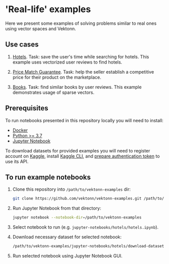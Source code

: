 # 'Real-life' examples

Here we present some examples of solving problems similar to real ones using vector spaces and Vektonn.

## Use cases

1. [Hotels](hotels/hotels.ipynb).
Task: save the user's time while searching for hotels. 
This example uses vectorized user reviews to find hotels.

1. [Price Match Guarantee](cv/cv.ipynb).
Task: help the seller establish a competitive price for their product on the marketplace.

1. [Books](sparse-vectors/sparse-vectors.ipynb).
Task: find similar books by user reviews. This example demonstrates usage of sparse vectors.


## Prerequisites

To run notebooks presented in this repository locally you will need to install:
* [Docker](https://docs.docker.com/get-docker/)
* [Python >= 3.7](https://www.python.org/downloads/)
* [Jupyter Notebook](https://jupyter.readthedocs.io/en/latest/install/notebook-classic.html)

To download datasets for provided examples you will need to register account on [Kaggle](https://www.kaggle.com/),
install [Kaggle CLI](https://github.com/Kaggle/kaggle-api), and
[prepare authentication token](https://www.kaggle.com/docs/api#getting-started-installation-&-authentication) to use its API.


## To run example notebooks

1. Clone this repository into `/path/to/vektonn-examples` dir:
    ```bash
    git clone https://github.com/vektonn/vektonn-examples.git /path/to/vektonn-examples
    ```

1. Run Jupyter Notebook from that directory:
    ```bash
    jupyter notebook --notebook-dir=/path/to/vektonn-examples
    ```

1. Select notebook to run (e.g. `jupyter-notebooks/hotels/hotels.ipynb`).

1. Download necessary dataset for selected notebook:
    ```bash
    /path/to/vektonn-examples/jupyter-notebooks/hotels/download-dataset.sh
    ```

1. Run selected notebook using Jupyter Notebook GUI.
